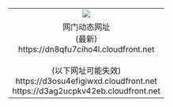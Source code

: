 ﻿<table>
  <tr></tr>
  <tr><td colspan=2 align=center><img src="https://dn8qfu7ciho4l.cloudfront.net/Up/oGate.jpg" /></td></tr>
  <tr><td colspan=2 align=center>网门动态网址<br/>(最新)
<br>https://dn8qfu7ciho4l.cloudfront.net
<br/><br/>(以下网址可能失效)
<br>https://d3osu4efigiwxd.cloudfront.net
<br>https://d3ag2ucpkv42eb.cloudfront.net
    </td>
  </tr>
</table>
